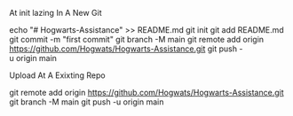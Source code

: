 At init lazing In A New Git

echo "# Hogwarts-Assistance" >> README.md
git init
git add README.md
git commit -m "first commit"
git branch -M main
git remote add origin https://github.com/Hogwats/Hogwarts-Assistance.git
git push -u origin main



Upload At A Exixting Repo 

git remote add origin https://github.com/Hogwats/Hogwarts-Assistance.git
git branch -M main
git push -u origin main
